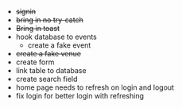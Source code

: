 - ~~signin~~
- ~~bring in no try-catch~~
- ~~Bring in toast~~
- hook database to events
  - create a fake event
- ~~create a fake venue~~
- create form
- link table to database
- create search field
- home page needs to refresh on login and logout
- fix login for better login with refreshing
